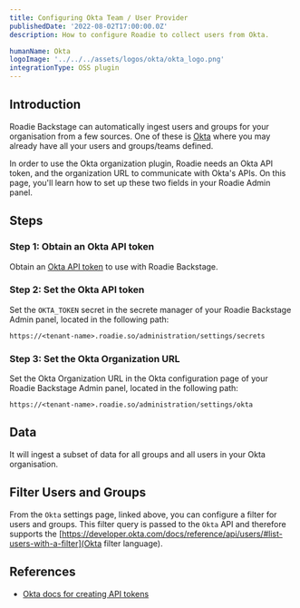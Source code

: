 ```yaml
---
title: Configuring Okta Team / User Provider
publishedDate: '2022-08-02T17:00:00.0Z'
description: How to configure Roadie to collect users from Okta.

humanName: Okta
logoImage: '../../../assets/logos/okta/okta_logo.png'
integrationType: OSS plugin
---
```


## Introduction

Roadie Backstage can automatically ingest users and groups for your organisation from a few sources. One of these is [Okta](https://www.okta.com/) where you may already have all your users and groups/teams defined.

In order to use the Okta organization plugin, Roadie needs an Okta API token, and the organization URL to communicate with Okta's APIs. On this page, you'll learn how to set up these two fields in your Roadie Admin panel. 


## Steps

### Step 1: Obtain an Okta API token
Obtain an [Okta API token](https://developer.okta.com/docs/guides/create-an-api-token/) to use with Roadie Backstage.

### Step 2: Set the Okta API token

Set the `OKTA_TOKEN` secret in the secrete manager of your Roadie Backstage Admin panel, located in the following path:

```text
https://<tenant-name>.roadie.so/administration/settings/secrets
```

### Step 3: Set the Okta Organization URL

Set the Okta Organization URL in the Okta configuration page of your Roadie Backstage Admin panel, located in the following path:
```text
https://<tenant-name>.roadie.so/administration/settings/okta
```

## Data

It will ingest a subset of data for all groups and all users in your Okta organisation.

## Filter Users and Groups

From the `Okta` settings page, linked above, you can configure a filter for users and groups. This filter query is passed to the `Okta` API and therefore supports the [https://developer.okta.com/docs/reference/api/users/#list-users-with-a-filter](Okta filter language). 

## References

- [Okta docs for creating API tokens](https://developer.okta.com/docs/guides/create-an-api-token/)
